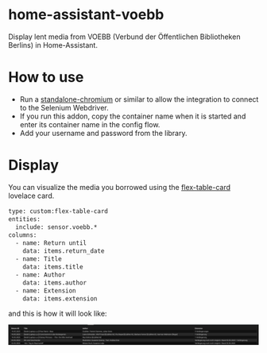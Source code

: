 # home-assistant-voebb
Display lent media from VOEBB (Verbund der Öffentlichen Bibliotheken Berlins) in Home-Assistant.

# How to use

- Run a [standalone-chromium](https://github.com/mrueg/addon-standalone-chromium) or similar to allow the integration to connect to the Selenium Webdriver.
- If you run this addon, copy the container name when it is started and enter its container name in the config flow.
- Add your username and password from the library.


# Display

You can visualize the media you borrowed using the [flex-table-card](https://github.com/custom-cards/flex-table-card) lovelace card.

```
type: custom:flex-table-card
entities:
  include: sensor.voebb.*
columns:
  - name: Return until
    data: items.return_date
  - name: Title
    data: items.title
  - name: Author
    data: items.author
  - name: Extension
    data: items.extension
```

and this is how it will look like:

![Screenshot of the view in Home-Assistant](table.png)
